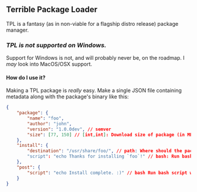 ## Terrible Package Loader
TPL is a fantasy (as in non-viable for a flagship distro release) package manager.

### *TPL is not supported on Windows.*
Support for Windows is not, and will probably never be, on the roadmap. I *may* look into MacOS/OSX support.

#### How do I use it?
Making a TPL package is *really* easy. Make a single JSON file containing metadata along with the package's binary like this:
```json
{
    "package": {
        "name": "foo",
        "author": "john",
        "version": "1.0.0dev", // semver
        "size": [77, 150] // [int,int]: Download size of package (in MB, not MiB), followed by total install size.
    },
    "install": {
        "destination": "/usr/share/foo/", // path: Where should the package install to? default /usr/share/(package name)
        "script": "echo Thanks for installing `foo`!" // bash: Run bash script when starting the install process
    },
    "post": {
        "script": "echo Install complete. :)" // bash Run bash script when download done. Useful for adding to PATH or linking/verifying dependancies 
    }
}
```

